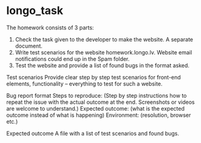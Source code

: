 # longo_task

The homework consists of 3 parts:
1. Check the task given to the developer to make the website. A separate document.
2. Write test scenarios for the website homework.longo.lv. Website email notifications could end up in the Spam folder.
3. Test the website and provide a list of found bugs in the format asked.


Test scenarios
Provide clear step by step test scenarios for front-end elements, functionality – everything to test for such a website.

Bug report format
Steps to reproduce: (Step by step instructions how to repeat the issue with the actual outcome at the end. Screenshots or videos are welcome to understand.)
Expected outcome: (what is the expected outcome instead of what is happening)
Environment: (resolution, browser etc.)

Expected outcome
A file with a list of test scenarios and found bugs.
